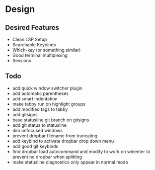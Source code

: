 # Design

## Desired Features

- Clean LSP Setup
- Searchable Keybinds
- Which-key (or something similar)
- Good terminal multiplexing
- Sessions

## Todo

- add quick window switcher plugin
- add automatic parentheses
- add smart indentation
- make tabby run on highlight groups
- add modified tags to tabby
- add gitsigns
- base statusline git branch on gitsigns
- add git status to statusline
- dim unfocused windows
- prevent dropbar filename from truncating
- add keybind to activate dropbar drop down menu
- add good git keybinds
- find dropbar load autocommand and modify to work on winenter to prevent no dropbar when splitting
- make statusline diagnostics only appear in normal mode
